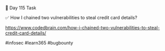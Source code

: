 🎯 Day 115 Task


✅ How I chained two vulnerabilities to steal credit card details?


https://www.codedbrain.com/how-i-chained-two-vulnerabilities-to-steal-credit-card-details/



#infosec #learn365 #bugbounty
